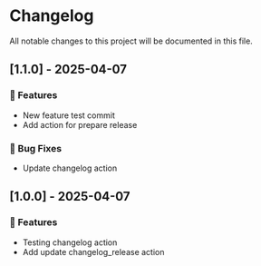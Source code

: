 # Changelog

All notable changes to this project will be documented in this file.

## [1.1.0] - 2025-04-07

### 🚀 Features

- New feature test commit
- Add action for prepare release

### 🐛 Bug Fixes

- Update changelog action

## [1.0.0] - 2025-04-07

### 🚀 Features

- Testing changelog action
- Add update changelog_release action

<!-- generated by git-cliff -->

